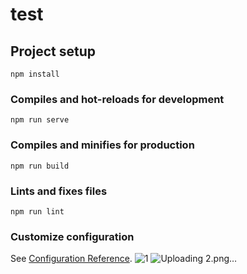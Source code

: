 # test

## Project setup
```
npm install
```

### Compiles and hot-reloads for development
```
npm run serve
```

### Compiles and minifies for production
```
npm run build
```

### Lints and fixes files
```
npm run lint
```

### Customize configuration
See [Configuration Reference](https://cli.vuejs.org/config/).
![1](https://github.com/yanghua521/yanghua/assets/154959750/45cda0dd-159b-4117-a575-4bebc8199626)
![Uploading 2.png…]()
